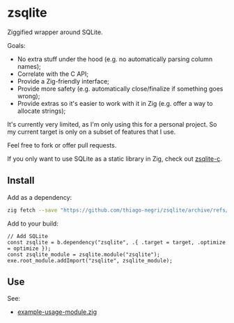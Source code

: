 # zsqlite

Ziggified wrapper around SQLite.

Goals:
- No extra stuff under the hood (e.g. no automatically parsing column names);
- Correlate with the C API;
- Provide a Zig-friendly interface;
- Provide more safety (e.g. automatically close/finalize if something goes wrong);
- Provide extras so it's easier to work with it in Zig (e.g. offer a way to allocate strings);

It's currently very limited, as I'm only using this for a personal project. So my current target
is only on a subset of features that I use. 

Feel free to fork or offer pull requests.

If you only want to use SQLite as a static library in Zig, check out
[zsqlite-c](https://github.com/thiago-negri/zsqlite-c/).

## Install

Add as a dependency:

```sh
zig fetch --save "https://github.com/thiago-negri/zsqlite/archive/refs/heads/master.zip"
```

Add to your build:

```zig
// Add SQLite
const zsqlite = b.dependency("zsqlite", .{ .target = target, .optimize = optimize });
const zsqlite_module = zsqlite.module("zsqlite");
exe.root_module.addImport("zsqlite", zsqlite_module);
```

## Use

See:

- [example-usage-module.zig](./example-usage-module.zig)
